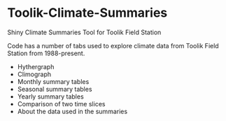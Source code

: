 # Toolik-Climate-Summaries
Shiny Climate Summaries Tool for Toolik Field Station

Code has a number of tabs used to explore climate data from Toolik Field Station from 1988-present. 
- Hythergraph
- Climograph
- Monthly summary tables
- Seasonal summary tables
- Yearly summary tables
- Comparison of two time slices
- About the data used in the summaries
